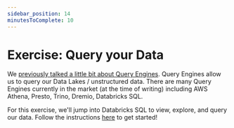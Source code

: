 ```yaml
---
sidebar_position: 14
minutesToComplete: 10
---
```

# Exercise: Query your Data
We [previously talked a little bit about Query Engines](../data-engineering-the-good-parts/03-data-milky-way-brief-history-part-2-evolution.mdx#cloud-revolution). Query Engines  allow us to query our Data Lakes / unstructured data. There are many Query Engines currently in the market (at the time of writing) including AWS Athena, Presto, Trino, Dremio, Databricks SQL. 

For this exercise, we'll jump into Databricks SQL to view, explore, and query our data. Follow the instructions [here](https://github.com/data-derp/exercise-ev-databricks/tree/main/view-data-in-dbx-sql) to get started!